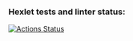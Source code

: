 ### Hexlet tests and linter status:
[![Actions Status](https://github.com/AlexeiAK/java-project-lvl4/workflows/hexlet-check/badge.svg)](https://github.com/AlexeiAK/java-project-lvl4/actions)